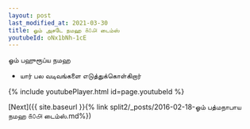 ```yaml
---
layout: post
last_modified_at: 2021-03-30
title: ஓம் அசடே நமஹ ௧௦௮ டைம்ஸ்
youtubeId: oNx1bNh-1cE
---
```

 
 
 ஓம் பஹுரூப்ய நமஹ  
 
 -  யார் பல வடிவங்களை எடுத்துக்கொள்கிறார் 
 
  
 
  
 
 
 
 
 
 


{% include youtubePlayer.html id=page.youtubeId %}
 
[Next]({{ site.baseurl }}{% link  split2/_posts/2016-02-18-ஓம் பத்மநாபாய நமஹ ௧௦௮ டைம்ஸ்.md%})
 
